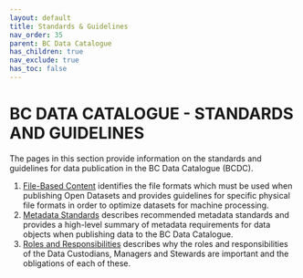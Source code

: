 ```yaml
---
layout: default
title: Standards & Guidelines
nav_order: 35
parent: BC Data Catalogue
has_children: true
nav_exclude: true
has_toc: false
---
```


# BC DATA CATALOGUE - STANDARDS AND GUIDELINES

The pages in this section provide information on the standards and guidelines for data publication in the BC Data Catalogue (BCDC).

1. [File-Based Content](https://bcgov.github.io/data-publication/pages/dsg_bcdc_file_based_content.html) identifies the file formats which must be used when publishing Open Datasets and provides guidelines for specific physical file formats in order to optimize datasets for machine processing.
1. [Metadata Standards](https://bcgov.github.io/data-publication/pages/dsg_bcdc_metadata_standards.html) describes recommended metadata standards and provides a high-level summary of metadata requirements for data objects when publishing data to the BC Data Catalogue.
1. [Roles and Responsibilities](https://bcgov.github.io/data-publication/pages/dsg_bcdc_roles_responsibilities.html) describes why the roles and responsibilities of the Data Custodians, Managers and Stewards are important and the obligations of each of these.
